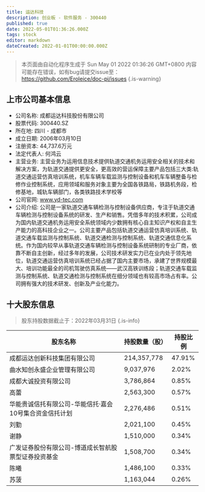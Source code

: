 ```yaml
---
title: 运达科技
description: 创业板 - 软件服务 - 300440
published: true
date: 2022-05-01T01:36:26.000Z
tags: stock
editor: markdown
dateCreated: 2022-01-01T00:00:00.000Z
---
```


> 本页面由自动化程序生成于 Sun May 01 2022 01:36:26 GMT+0800
> 内容可能存在错误，如有bug请提交issue至：https://github.com/Eroleice/doc-pi/issues
{.is-warning}

## 上市公司基本信息
- 公司名称: 成都运达科技股份有限公司
- 股票代码: 300440.SZ
- 所在地: 四川 - 成都市
- 成立日期: 2006年03月10日
- 注册资本: 44,737.6万元
- 法定代表人: 何鸿云
- 主营业务: 主营业务为运用信息技术提供轨道交通机务运用安全相关的技术和解决方案，为轨道交通提供更安全，更高效的营运保障主要产品包括三大类:轨道交通运营仿真培训系统，机车车辆车载监测与控制设备和机车车辆整备与检修作业控制系统，应用领域和服务对象主要为全国各铁路局，铁路机务段，检修基地，城轨车辆部门，各类铁路技术学校等
- 公司官网: www.yd-tec.com
- 公司介绍: 公司是一家轨道交通车辆检测与控制设备供应商，专注于轨道交通车辆检测与控制设备系统的研发、生产和销售。凭借多年的技术积累，公司成为国内轨道交通机务运用安全系统领域内少数拥有核心自主知识产权和自主生产能力的高科技企业之一。公司主要产品包括轨道交通运营仿真培训系统、轨道交通车载监测与控制系统、轨道交通检测与控制系统、轨道交通信息化系统。作为国内较早从事轨道交通车辆检测与控制设备系统研制的专业厂商，依靠不断自主创新，经过多年的发展，公司技术研发实力已在业内处于领先地位，轨道交通运营仿真培训系统已经占据了国内主要市场，承建了世界规模最大、培训功能最全的司机驾驶仿真系统——武汉高铁训练段；轨道交通车载监测与控制系统、轨道交通检测与控制系统在细分领域也有较高市场占有率。公司拥有强大的技术研发、创新及产业化能力。


## 十大股东信息
> 股东持股数据截止于：2022年03月31日
{.is-info}

| 股东名称 | 持股数量（股） | 持股比例 |
| --- | --- | --- |
| 成都运达创新科技集团有限公司 | 214,357,778 | 47.91% |
| 曲水知创永盛企业管理有限公司 | 9,037,976 | 2.02% |
| 成都大诚投资有限公司 | 3,786,864 | 0.85% |
| 高蕾 | 2,563,300 | 0.57% |
| 华能贵诚信托有限公司-华能信托·嘉会10号集合资金信托计划 | 2,276,486 | 0.51% |
| 刘勤 | 2,021,100 | 0.45% |
| 谢静 | 1,510,000 | 0.34% |
| 广发证券股份有限公司-博道成长智航股票型证券投资基金 | 1,508,700 | 0.34% |
| 陈曦 | 1,486,100 | 0.33% |
| 苏菠 | 1,163,044 | 0.26% |




